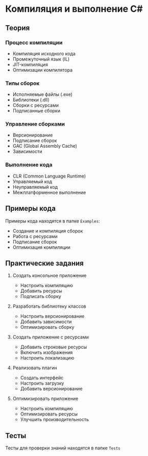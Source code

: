 # Компиляция и выполнение C#

## Теория

### Процесс компиляции
- Компиляция исходного кода
- Промежуточный язык (IL)
- JIT-компиляция
- Оптимизации компилятора

### Типы сборок
- Исполняемые файлы (.exe)
- Библиотеки (.dll)
- Сборки с ресурсами
- Подписанные сборки

### Управление сборками
- Версионирование
- Подписание сборок
- GAC (Global Assembly Cache)
- Зависимости

### Выполнение кода
- CLR (Common Language Runtime)
- Управляемый код
- Неуправляемый код
- Межплатформенное выполнение

## Примеры кода
Примеры кода находятся в папке `Examples`:
- Создание и компиляция сборок
- Работа с ресурсами
- Подписание сборок
- Оптимизация компиляции

## Практические задания
1. Создать консольное приложение
   - Настроить компиляцию
   - Добавить ресурсы
   - Подписать сборку

2. Разработать библиотеку классов
   - Настроить версионирование
   - Добавить зависимости
   - Оптимизировать сборку

3. Создать приложение с ресурсами
   - Добавить строковые ресурсы
   - Включить изображения
   - Настроить локализацию

4. Реализовать плагин
   - Создать интерфейс
   - Настроить загрузку
   - Добавить версионирование

5. Оптимизировать приложение
   - Настроить компиляцию
   - Оптимизировать ресурсы
   - Улучшить производительность

## Тесты
Тесты для проверки знаний находятся в папке `Tests` 